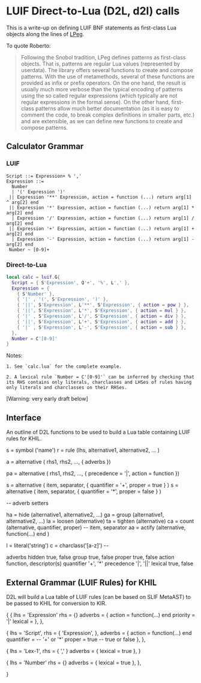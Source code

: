 ﻿# LUIF Direct-to-Lua (D2L, d2l) calls

This is a write-up on defining LUIF BNF statements as first-class Lua objects along the lines of [LPeg](http://www.inf.puc-rio.br/~roberto/lpeg/lpeg.html#intro).

To quote Roberto:

> Following the Snobol tradition, LPeg defines patterns as first-class objects. That is, patterns are regular Lua values (represented by userdata). The library offers several functions to create and compose patterns. With the use of metamethods, several of these functions are provided as infix or prefix operators. On the one hand, the result is usually much more verbose than the typical encoding of patterns using the so called regular expressions (which typically are not regular expressions in the formal sense). On the other hand, first-class patterns allow much better documentation (as it is easy to comment the code, to break complex definitions in smaller parts, etc.) and are extensible, as we can define new functions to create and compose patterns.

## Calculator Grammar

### LUIF

```
Script ::= Expression+ % ','
Expression ::=
  Number
  | '(' Expression ')'
 || Expression '**' Expression, action = function (...) return arg[1] ^ arg[2] end
 || Expression '*' Expression, action = function (...) return arg[1] * arg[2] end
  | Expression '/' Expression, action = function (...) return arg[1] / arg[2] end
 || Expression '+' Expression, action = function (...) return arg[1] + arg[2] end
  | Expression '-' Expression, action = function (...) return arg[1] - arg[2] end
 Number ~ [0-9]+
```

### Direct-to-Lua

```lua
local calc = luif.G{
  Script = { S'Expression', Q'+', '%', L',' },
  Expression = {
    { S'Number' },
    { '|' , '(', S'Expression', ')' },
    { '||', S'Expression', L'**', S'Expression', { action = pow } },
    { '||', S'Expression', L'*', S'Expression', { action = mul } },
    { '|' , S'Expression', L'/', S'Expression', { action = div } },
    { '||', S'Expression', L'+', S'Expression', { action = add } },
    { '|' , S'Expression', L'-', S'Expression', { action = sub } },
  },
  Number = C'[0-9]'
}
```

Notes:

    1. See `calc.lua` for the complete example.

    2. A lexical rule `Number = C'[0-9]'` can be inferred by checking that its RHS contains only literals, charclasses and LHSes of rules having only literals and charclasses on their RHSes.

[Warning: very early draft below]

## Interface

An outline of D2L functions to be used to build
a Lua table containing LUIF rules for KHIL.

s = symbol ('name')
r = rule (lhs, alternative1, alternative2, ... )

a = alternative ( rhs1, rhs2, ..., { adverbs })

pa = alternative ( rhs1, rhs2, ..., { precedence = '|', action = function })

s = alternative ( item, separator, { quantifier = '+', proper = true } )
s = alternative ( item, separator, { quantifier = '*', proper = false } )

-- adverb setters

ha = hide (alternative1, alternative2, ...)
ga = group (alternative1, alternative2, ...)
la = loosen (alternative)
ta = tighten (alternative)
ca = count (alternative, quantifier, proper) -- item, separator
aa = actify (alternative, function(...) end )

l = literal('string')
c = charclass('[a-z]') --

adverbs
  hidden      true, false
  group       true, false
  proper      true, false
  action      function, descriptor(s)
  quantifier  '+', '*'
  precedence  '|', '||'
  lexical     true, false

## External Grammar (LUIF Rules) for KHIL

D2L will build
a Lua table of LUIF rules (can be based on SLIF MetaAST)
to be passed to KHIL
for conversion to KIR.

{
  {
    lhs = 'Expression'
    rhs = {}
    adverbs = {
      action = function(...) end
      priority = '|'
      lexical =
    },
  },

  {
    lhs = 'Script',
    rhs = { 'Expression',  },
    adverbs = {
      action = function(...) end
      quantifier =                  -- '+' or '*'
      proper = true                 -- true or false
    },
  },

  {
    lhs = 'Lex-1',
    rhs = { ',' }
    adverbs = {
      lexical = true
    },
  }

  {
    lhs = 'Number'
    rhs = {}
    adverbs = {
      lexical = true
    },
  },

}
